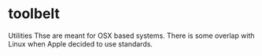 # toolbelt
Utilities
Thse are meant for OSX based systems. There is some overlap with Linux when Apple decided to use standards.